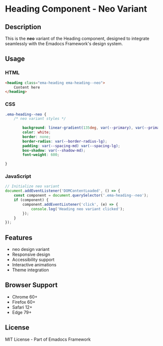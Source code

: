 # Heading Component - Neo Variant

## Description
This is the **neo** variant of the Heading component, designed to integrate seamlessly with the Emadocs Framework's design system.

## Usage

### HTML
```html
<heading class="ema-heading ema-heading--neo">
    Content here
</heading>
```

### CSS
```css
.ema-heading--neo {
    /* neo variant styles */
    
        background: linear-gradient(135deg, var(--primary), var(--primary-dark));
        color: white;
        border: none;
        border-radius: var(--border-radius-lg);
        padding: var(--spacing-md) var(--spacing-lg);
        box-shadow: var(--shadow-md);
        font-weight: 600;
    
}
```

### JavaScript
```javascript
// Initialize neo variant
document.addEventListener('DOMContentLoaded', () => {
    const component = document.querySelector('.ema-heading--neo');
    if (component) {
        component.addEventListener('click', (e) => {
            console.log('Heading neo variant clicked');
        });
    }
});
```

## Features
- neo design variant
- Responsive design
- Accessibility support
- Interactive animations
- Theme integration

## Browser Support
- Chrome 60+
- Firefox 60+
- Safari 12+
- Edge 79+

## License
MIT License - Part of Emadocs Framework
